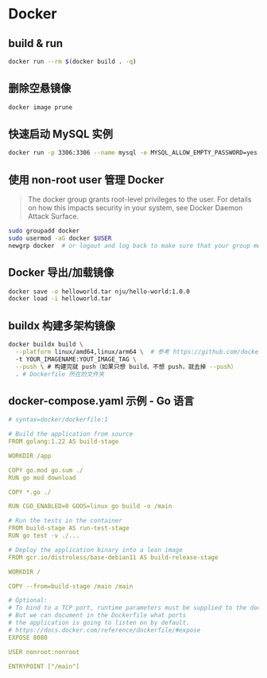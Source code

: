 # Docker

## build & run 

```bash
docker run --rm $(docker build . -q)
```

## 删除空悬镜像

```bash
docker image prune
```

## 快速启动 MySQL 实例

```bash
docker run -p 3306:3306 --name mysql -e MYSQL_ALLOW_EMPTY_PASSWORD=yes -d mysql
```

## 使用 non-root user 管理 Docker

> The docker group grants root-level privileges to the user. For details on how this impacts security in your system, see Docker Daemon Attack Surface.

```bash
sudo groupadd docker
sudo usermod -aG docker $USER
newgrp docker  # or logout and log back to make sure that your group membership is re-evaluated
```

## Docker 导出/加载镜像

```bash
docker save -o helloworld.tar nju/hello-world:1.0.0
docker load -i helloworld.tar
```

## buildx 构建多架构镜像

```bash
docker buildx build \
  --platform linux/amd64,linux/arm64 \  # 参考 https://github.com/docker-library/official-images#architectures-other-than-amd64
  -t YOUR_IMAGENAME:YOUT_IMAGE_TAG \
  --push \ # 构建完就 push（如果只想 build、不想 push，就去掉 --push）
  . # Dockerfile 所在的文件夹
```

## docker-compose.yaml 示例 - Go 语言

```yaml
# syntax=docker/dockerfile:1

# Build the application from source
FROM golang:1.22 AS build-stage

WORKDIR /app

COPY go.mod go.sum ./
RUN go mod download

COPY *.go ./

RUN CGO_ENABLED=0 GOOS=linux go build -o /main

# Run the tests in the container
FROM build-stage AS run-test-stage
RUN go test -v ./...

# Deploy the application binary into a lean image
FROM gcr.io/distroless/base-debian11 AS build-release-stage

WORKDIR /

COPY --from=build-stage /main /main

# Optional:
# To bind to a TCP port, runtime parameters must be supplied to the docker command.
# But we can document in the Dockerfile what ports
# the application is going to listen on by default.
# https://docs.docker.com/reference/dockerfile/#expose
EXPOSE 8080

USER nonroot:nonroot

ENTRYPOINT ["/main"]
```

